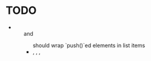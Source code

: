 TODO
====

-   <ol> and <ul> should wrap `push()`ed elements in list items

-   <table>, <img>, <picture>, <audio>, and <video> are unfinished
